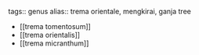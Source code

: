 tags:: genus
alias:: trema orientale, mengkirai, ganja tree

- [[trema tomentosum]]
- [[trema orientalis]]
- [[trema micranthum]]